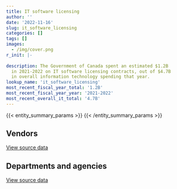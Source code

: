 ```yaml
---
title: IT software licensing
author: ''
date: '2022-11-16'
slug: it_software_licensing
categories: []
tags: []
images:
  - /img/cover.png
r_init: |-
  
description: The Government of Canada spent an estimated $1.2B
  in 2021-2022 on IT software licensing contracts, out of $4.7B
  in overall information technology spending that year.
lookup_name: 'it_software_licensing'
most_recent_fiscal_year_total: '1.2B'
most_recent_fiscal_year_year: '2021-2022'
most_recent_overall_it_total: '4.7B'
---
```


<script src="/rmarkdown-libs/htmlwidgets/htmlwidgets.js"></script>
<link href="/rmarkdown-libs/datatables-css/datatables-crosstalk.css" rel="stylesheet" />
<script src="/rmarkdown-libs/datatables-binding/datatables.js"></script>
<script src="/rmarkdown-libs/jquery/jquery-3.6.0.min.js"></script>
<link href="/rmarkdown-libs/dt-core-bootstrap/css/dataTables.bootstrap.min.css" rel="stylesheet" />
<link href="/rmarkdown-libs/dt-core-bootstrap/css/dataTables.bootstrap.extra.css" rel="stylesheet" />
<script src="/rmarkdown-libs/dt-core-bootstrap/js/jquery.dataTables.min.js"></script>
<script src="/rmarkdown-libs/dt-core-bootstrap/js/dataTables.bootstrap.min.js"></script>
<link href="/rmarkdown-libs/crosstalk/css/crosstalk.min.css" rel="stylesheet" />
<script src="/rmarkdown-libs/crosstalk/js/crosstalk.min.js"></script>
<script src="/rmarkdown-libs/htmlwidgets/htmlwidgets.js"></script>
<link href="/rmarkdown-libs/datatables-css/datatables-crosstalk.css" rel="stylesheet" />
<script src="/rmarkdown-libs/datatables-binding/datatables.js"></script>
<script src="/rmarkdown-libs/jquery/jquery-3.6.0.min.js"></script>
<link href="/rmarkdown-libs/dt-core-bootstrap/css/dataTables.bootstrap.min.css" rel="stylesheet" />
<link href="/rmarkdown-libs/dt-core-bootstrap/css/dataTables.bootstrap.extra.css" rel="stylesheet" />
<script src="/rmarkdown-libs/dt-core-bootstrap/js/jquery.dataTables.min.js"></script>
<script src="/rmarkdown-libs/dt-core-bootstrap/js/dataTables.bootstrap.min.js"></script>
<link href="/rmarkdown-libs/crosstalk/css/crosstalk.min.css" rel="stylesheet" />
<script src="/rmarkdown-libs/crosstalk/js/crosstalk.min.js"></script>

{{< entity_summary_params >}}
{{< /entity_summary_params >}}

## Vendors

<div id="htmlwidget-1" style="width:100%;height:auto;" class="datatables html-widget"></div>
<script type="application/json" data-for="htmlwidget-1">{"x":{"style":"bootstrap","filter":"none","vertical":false,"data":[["<a href=\"/vendors/11983890_canada_centre/\">11983890 Canada Centre<\/a>","<a href=\"/vendors/2keys/\">2Keys<\/a>","<a href=\"/vendors/3d_datacomm/\">3D datacomm<\/a>","<a href=\"/vendors/4_office_automation/\">4 Office Automation<\/a>","<a href=\"/vendors/a_net_solutions/\">A Net Solutions<\/a>","<a href=\"/vendors/ab_sciex/\">AB Sciex<\/a>","<a href=\"/vendors/accenture/\">Accenture<\/a>","<a href=\"/vendors/access_2_networks/\">Access 2 Networks<\/a>","<a href=\"/vendors/acme_future_security_controls/\">Acme Future Security Controls<\/a>","<a href=\"/vendors/act/\">ACT<\/a>","<a href=\"/vendors/action_personnel_of_ottawa_hull/\">Action Personnel of Ottawa Hull<\/a>","<a href=\"/vendors/adga_group/\">ADGA Group<\/a>","<a href=\"/vendors/adobe/\">Adobe<\/a>","<a href=\"/vendors/adrm_technology_consulting/\">ADRM Technology Consulting<\/a>","<a href=\"/vendors/advanced_chippewa_technologies/\">Advanced Chippewa Technologies<\/a>","<a href=\"/vendors/aecom/\">AECOM<\/a>","<a href=\"/vendors/agilent/\">Agilent<\/a>","<a href=\"/vendors/ainsworth/\">Ainsworth<\/a>","<a href=\"/vendors/amazon/\">Amazon<\/a>","<a href=\"/vendors/american_chemical_society/\">American Chemical Society<\/a>","<a href=\"/vendors/analytical_graphics/\">Analytical Graphics<\/a>","<a href=\"/vendors/ansys_canada/\">Ansys Canada<\/a>","<a href=\"/vendors/anthony_macauley_associates/\">Anthony Macauley Associates<\/a>","<a href=\"/vendors/applied_electonics/\">Applied Electonics<\/a>","<a href=\"/vendors/aquatic_informatics/\">Aquatic Informatics<\/a>","<a href=\"/vendors/arisglobal/\">Arisglobal<\/a>","<a href=\"/vendors/artemp_personnel_services/\">Artemp Personnel Services<\/a>","<a href=\"/vendors/avi_spl/\">Avi Spl<\/a>","<a href=\"/vendors/b_l_associates/\">B L Associates<\/a>","<a href=\"/vendors/bae_systems/\">BAE Systems<\/a>","<a href=\"/vendors/banctec_canada/\">BancTec Canada<\/a>","<a href=\"/vendors/bayshore_healthcare/\">Bayshore Healthcare<\/a>","<a href=\"/vendors/beaver_air_charter_consultants/\">Beaver Air Charter Consultants<\/a>","<a href=\"/vendors/beckman_coulter_canada/\">Beckman Coulter Canada<\/a>","<a href=\"/vendors/bell_and_howell_canada/\">Bell and Howell Canada<\/a>","<a href=\"/vendors/bell_canada/\">Bell Canada<\/a>","<a href=\"/vendors/blackberry/\">Blackberry<\/a>","<a href=\"/vendors/bloomberg_finance_l_p/\">Bloomberg Finance L P<\/a>","<a href=\"/vendors/bluedot/\">BlueDot<\/a>","<a href=\"/vendors/bmc_software/\">Bmc Software<\/a>","<a href=\"/vendors/bmc_software_canada/\">BMC Software Canada<\/a>","<a href=\"/vendors/bridges_of_canada/\">Bridges of Canada<\/a>","<a href=\"/vendors/broadnet_telecom/\">Broadnet Telecom<\/a>","<a href=\"/vendors/brookfield_global_integrated_solutions/\">Brookfield Global Integrated Solutions<\/a>","<a href=\"/vendors/bruker/\">Bruker<\/a>","<a href=\"/vendors/c_core/\">C Core<\/a>","<a href=\"/vendors/ca/\">CA<\/a>","<a href=\"/vendors/cache_computer_consulting/\">Cache Computer Consulting<\/a>","<a href=\"/vendors/calian/\">Calian<\/a>","<a href=\"/vendors/calytera_software/\">Calytera Software<\/a>","<a href=\"/vendors/canada_post/\">Canada Post<\/a>","<a href=\"/vendors/canadian_bank_note_company/\">Canadian Bank Note Company<\/a>","<a href=\"/vendors/canadian_corps_of_commissionaires/\">Canadian Corps of Commissionaires<\/a>","<a href=\"/vendors/canadian_health_care_agency/\">Canadian Health Care Agency<\/a>","<a href=\"/vendors/canon/\">Canon<\/a>","<a href=\"/vendors/cansel_survey_equipment/\">Cansel Survey Equipment<\/a>","<a href=\"/vendors/carahsoft_technology/\">Carahsoft Technology<\/a>","<a href=\"/vendors/careworx/\">CareWorx<\/a>","<a href=\"/vendors/carleton_university/\">Carleton University<\/a>","<a href=\"/vendors/carswell/\">Carswell<\/a>","<a href=\"/vendors/cbci_telecom/\">CBCI Telecom<\/a>","<a href=\"/vendors/cbcl/\">CBCL<\/a>","<a href=\"/vendors/cdw_canada/\">CDW Canada<\/a>","<a href=\"/vendors/cellebrite/\">Cellebrite<\/a>","<a href=\"/vendors/ceridian/\">Ceridian<\/a>","<a href=\"/vendors/cgi/\">CGI<\/a>","<a href=\"/vendors/channel_management_international/\">Channel Management International<\/a>","<a href=\"/vendors/charter_telecom/\">Charter Telecom<\/a>","<a href=\"/vendors/chemical_abstracts_service/\">Chemical Abstracts Service<\/a>","<a href=\"/vendors/chrono_aviation/\">Chrono Aviation<\/a>","<a href=\"/vendors/cision_canada/\">Cision Canada<\/a>","<a href=\"/vendors/cistel_technology/\">Cistel Technology<\/a>","<a href=\"/vendors/citrix/\">Citrix<\/a>","<a href=\"/vendors/click_networks/\">Click Networks<\/a>","<a href=\"/vendors/closereach/\">CloseReach<\/a>","<a href=\"/vendors/cofomo/\">Cofomo<\/a>","<a href=\"/vendors/combat_networks/\">Combat Networks<\/a>","<a href=\"/vendors/commvault_systems/\">Commvault Systems<\/a>","<a href=\"/vendors/comnet_networks_and_security/\">Comnet Networks and Security<\/a>","<a href=\"/vendors/compucom_canada/\">Compucom Canada<\/a>","<a href=\"/vendors/compugen/\">Compugen<\/a>","<a href=\"/vendors/computer_associates_canada/\">Computer Associates Canada<\/a>","<a href=\"/vendors/concept_controls/\">Concept Controls<\/a>","<a href=\"/vendors/conexsys/\">CONEXSYS<\/a>","<a href=\"/vendors/conference_board_of_canada/\">Conference Board of Canada<\/a>","<a href=\"/vendors/connex_telecommunications/\">Connex Telecommunications<\/a>","<a href=\"/vendors/contract_community/\">Contract Community<\/a>","<a href=\"/vendors/convergint_technologies/\">Convergint Technologies<\/a>","<a href=\"/vendors/coradix_technology_consulting/\">Coradix Technology Consulting<\/a>","<a href=\"/vendors/cossette_communications/\">Cossette Communications<\/a>","<a href=\"/vendors/csdc_systems/\">CSDC Systems<\/a>","<a href=\"/vendors/csi_leasing_canada/\">Csi Leasing Canada<\/a>","<a href=\"/vendors/d_mark_biosciences/\">D Mark Biosciences<\/a>","<a href=\"/vendors/d2l/\">D2L<\/a>","<a href=\"/vendors/d4is_solutions/\">D4IS Solutions<\/a>","<a href=\"/vendors/dalian_enterprises/\">Dalian Enterprises<\/a>","<a href=\"/vendors/data_centre_intelligence/\">Data Centre Intelligence<\/a>","<a href=\"/vendors/decisive_group/\">Decisive Group<\/a>","<a href=\"/vendors/delco_automation/\">Delco Automation<\/a>","<a href=\"/vendors/dell_computer/\">Dell Computer<\/a>","<a href=\"/vendors/deloitte/\">Deloitte<\/a>","<a href=\"/vendors/dls_technology/\">DLS Technology<\/a>","<a href=\"/vendors/dmti_spatial/\">Dmti Spatial<\/a>","<a href=\"/vendors/dnr_consulting_group/\">DNR Consulting Group<\/a>","<a href=\"/vendors/dolomite_networks/\">Dolomite Networks<\/a>","<a href=\"/vendors/donna_cona/\">Donna Cona<\/a>","<a href=\"/vendors/dynamic_personnel_consultants/\">Dynamic Personnel Consultants<\/a>","<a href=\"/vendors/ebsco_canada/\">EBSCO Canada<\/a>","<a href=\"/vendors/eclipsys_solutions/\">Eclipsys Solutions<\/a>","<a href=\"/vendors/ecole_de_langues_abce/\">Ecole De Langues Abce<\/a>","<a href=\"/vendors/elsevier/\">Elsevier<\/a>","<a href=\"/vendors/empowered_networks/\">Empowered Networks<\/a>","<a href=\"/vendors/emtec/\">Emtec<\/a>","<a href=\"/vendors/entrust/\">Entrust<\/a>","<a href=\"/vendors/eperformance/\">Eperformance<\/a>","<a href=\"/vendors/ernst_young/\">Ernst Young<\/a>","<a href=\"/vendors/esri/\">ESRI<\/a>","<a href=\"/vendors/excel_human_resources/\">Excel Human Resources<\/a>","<a href=\"/vendors/exit_certified/\">Exit Certified<\/a>","<a href=\"/vendors/factiva/\">Factiva<\/a>","<a href=\"/vendors/fast_track_staffing/\">Fast Track Staffing<\/a>","<a href=\"/vendors/forrester_research/\">Forrester Research<\/a>","<a href=\"/vendors/foxit_software/\">Foxit Software<\/a>","<a href=\"/vendors/freebalance/\">FreeBalance<\/a>","<a href=\"/vendors/fugro_geosurveys/\">Fugro GeoSurveys<\/a>","<a href=\"/vendors/fujitsu/\">Fujitsu<\/a>","<a href=\"/vendors/garda_security_group/\">Garda Security Group<\/a>","<a href=\"/vendors/gartner/\">Gartner<\/a>","<a href=\"/vendors/gc_strategies/\">GC Strategies<\/a>","<a href=\"/vendors/gemalto_cogent/\">Gemalto Cogent<\/a>","<a href=\"/vendors/general_dynamics/\">General Dynamics<\/a>","<a href=\"/vendors/genesis_integration/\">Genesis Integration<\/a>","<a href=\"/vendors/geotab/\">Geotab<\/a>","<a href=\"/vendors/glasshouse_systems/\">GlassHouse Systems<\/a>","<a href=\"/vendors/global_knowledge/\">Global Knowledge<\/a>","<a href=\"/vendors/google_canada/\">Google Canada<\/a>","<a href=\"/vendors/graybar_canada/\">Graybar Canada<\/a>","<a href=\"/vendors/green_light_consulting_solutions/\">Green Light Consulting Solutions<\/a>","<a href=\"/vendors/hewlett_packard/\">Hewlett Packard<\/a>","<a href=\"/vendors/hexagon/\">Hexagon<\/a>","<a href=\"/vendors/hitachi_data_systems/\">Hitachi Data Systems<\/a>","<a href=\"/vendors/honeywell/\">Honeywell<\/a>","<a href=\"/vendors/hootsuite/\">Hootsuite<\/a>","<a href=\"/vendors/horizant/\">Horizant<\/a>","<a href=\"/vendors/hoskin_scientific/\">Hoskin Scientific<\/a>","<a href=\"/vendors/hyperion_consulting/\">Hyperion Consulting<\/a>","<a href=\"/vendors/hypertec/\">Hypertec<\/a>","<a href=\"/vendors/i_m_p_group/\">I M P Group<\/a>","<a href=\"/vendors/ibiska_telecom/\">Ibiska Telecom<\/a>","<a href=\"/vendors/ibm_canada/\">IBM Canada<\/a>","<a href=\"/vendors/iceberg_networks/\">Iceberg Networks<\/a>","<a href=\"/vendors/ids_systems_consultants/\">IDS Systems Consultants<\/a>","<a href=\"/vendors/ifathom/\">iFathom<\/a>","<a href=\"/vendors/ihs_global/\">IHS Global<\/a>","<a href=\"/vendors/iic_technologies/\">IIC Technologies<\/a>","<a href=\"/vendors/illumina_canada/\">Illumina Canada<\/a>","<a href=\"/vendors/imp_group/\">IMP Group<\/a>","<a href=\"/vendors/info_tech_research_group/\">Info Tech Research Group<\/a>","<a href=\"/vendors/informatica/\">Informatica<\/a>","<a href=\"/vendors/inland_audio_visual/\">Inland Audio Visual<\/a>","<a href=\"/vendors/insa/\">INSA<\/a>","<a href=\"/vendors/insight_software_canada/\">Insight Software Canada<\/a>","<a href=\"/vendors/instrux_media/\">Instrux Media<\/a>","<a href=\"/vendors/integra_networks/\">Integra Networks<\/a>","<a href=\"/vendors/international_safety_research/\">International Safety Research<\/a>","<a href=\"/vendors/ipss/\">IPSS<\/a>","<a href=\"/vendors/iqvia/\">Iqvia<\/a>","<a href=\"/vendors/island_temperature_controls/\">Island Temperature Controls<\/a>","<a href=\"/vendors/it_net_consultants/\">IT NET Consultants<\/a>","<a href=\"/vendors/itex/\">ITEX<\/a>","<a href=\"/vendors/ivan_s_camera/\">Ivan S Camera<\/a>","<a href=\"/vendors/jasco_applied_sciences_canada/\">JASCO Applied Sciences Canada<\/a>","<a href=\"/vendors/javelin_technologies/\">Javelin Technologies<\/a>","<a href=\"/vendors/john_wiley_sons/\">John Wiley Sons<\/a>","<a href=\"/vendors/jumping_elephants/\">Jumping Elephants<\/a>","<a href=\"/vendors/keydata_associates/\">Keydata Associates<\/a>","<a href=\"/vendors/keysight_technologies_canada/\">Keysight Technologies Canada<\/a>","<a href=\"/vendors/kongsberg/\">Kongsberg<\/a>","<a href=\"/vendors/konica_minolta_business_solutions/\">Konica Minolta Business Solutions<\/a>","<a href=\"/vendors/kpmg/\">KPMG<\/a>","<a href=\"/vendors/l3harris/\">L3Harris<\/a>","<a href=\"/vendors/landauer_inlight/\">Landauer Inlight<\/a>","<a href=\"/vendors/language_research_development_group/\">Language Research Development Group<\/a>","<a href=\"/vendors/laurentian_technologies/\">Laurentian Technologies<\/a>","<a href=\"/vendors/leo_pisces_services_group/\">Leo Pisces Services Group<\/a>","<a href=\"/vendors/leonardo/\">Leonardo<\/a>","<a href=\"/vendors/lexisnexis_canada/\">LexisNexis Canada<\/a>","<a href=\"/vendors/life_technologies/\">Life Technologies<\/a>","<a href=\"/vendors/like_10/\">Like 10<\/a>","<a href=\"/vendors/linovati/\">Linovati<\/a>","<a href=\"/vendors/lowe_martin_company/\">Lowe Martin Company<\/a>","<a href=\"/vendors/ls_telcom/\">LS telcom<\/a>","<a href=\"/vendors/lumina_it/\">Lumina IT<\/a>","<a href=\"/vendors/macdonald_dettwiler_and_associates/\">MacDonald Dettwiler and Associates<\/a>","<a href=\"/vendors/magellan_aerospace/\">Magellan Aerospace<\/a>","<a href=\"/vendors/magnet_forensics/\">Magnet Forensics<\/a>","<a href=\"/vendors/makwa_resourcing/\">Makwa Resourcing<\/a>","<a href=\"/vendors/manpower_services_canada/\">Manpower Services Canada<\/a>","<a href=\"/vendors/maplesoft_consulting/\">Maplesoft Consulting<\/a>","<a href=\"/vendors/markido/\">Markido<\/a>","<a href=\"/vendors/maverin/\">Maverin<\/a>","<a href=\"/vendors/maxsys_staffing_and_consulting/\">Maxsys Staffing and Consulting<\/a>","<a href=\"/vendors/mcafee_international/\">McAfee International<\/a>","<a href=\"/vendors/mcgill_university/\">Mcgill University<\/a>","<a href=\"/vendors/mcmaster_university/\">Mcmaster University<\/a>","<a href=\"/vendors/mdos_consulting/\">MDOS Consulting<\/a>","<a href=\"/vendors/meltwater/\">Meltwater<\/a>","<a href=\"/vendors/messa_computing/\">Messa Computing<\/a>","<a href=\"/vendors/microsoft_canada/\">Microsoft Canada<\/a>","<a href=\"/vendors/mindwire_systems/\">Mindwire Systems<\/a>","<a href=\"/vendors/mnp/\">MNP<\/a>","<a href=\"/vendors/modis_canada/\">Modis Canada<\/a>","<a href=\"/vendors/morneau_shepell/\">Morneau Shepell<\/a>","<a href=\"/vendors/morpho_canada/\">Morpho Canada<\/a>","<a href=\"/vendors/motorola_solutions_canada/\">Motorola Solutions Canada<\/a>","<a href=\"/vendors/mts_allstream/\">MTS Allstream<\/a>","<a href=\"/vendors/nattiq/\">NATTIQ<\/a>","<a href=\"/vendors/neopost_canada/\">Neopost Canada<\/a>","<a href=\"/vendors/newfound_recruiting/\">Newfound Recruiting<\/a>","<a href=\"/vendors/niche_technology/\">Niche Technology<\/a>","<a href=\"/vendors/nielsen/\">Nielsen<\/a>","<a href=\"/vendors/nikon_canada/\">Nikon Canada<\/a>","<a href=\"/vendors/nimble_information_strategies/\">Nimble Information Strategies<\/a>","<a href=\"/vendors/nisha_techonologies/\">Nisha Techonologies<\/a>","<a href=\"/vendors/nortak_software/\">Nortak Software<\/a>","<a href=\"/vendors/northern_micro/\">Northern Micro<\/a>","<a href=\"/vendors/nova_networks/\">Nova Networks<\/a>","<a href=\"/vendors/novipro/\">Novipro<\/a>","<a href=\"/vendors/nrns/\">NRNS<\/a>","<a href=\"/vendors/nuix_north_america/\">Nuix North America<\/a>","<a href=\"/vendors/oclc_canada/\">Oclc Canada<\/a>","<a href=\"/vendors/onx_enterprise_solutions/\">OnX Enterprise Solutions<\/a>","<a href=\"/vendors/open_storage_solutions/\">Open Storage Solutions<\/a>","<a href=\"/vendors/openframe_technologies/\">OpenFrame Technologies<\/a>","<a href=\"/vendors/opentext/\">OpenText<\/a>","<a href=\"/vendors/oproma/\">Oproma<\/a>","<a href=\"/vendors/optiv_canada_federal/\">Optiv Canada Federal<\/a>","<a href=\"/vendors/oracle_canada/\">Oracle Canada<\/a>","<a href=\"/vendors/orangutech/\">Orangutech<\/a>","<a href=\"/vendors/pacific_geomatics/\">Pacific Geomatics<\/a>","<a href=\"/vendors/paladin_group/\">Paladin Group<\/a>","<a href=\"/vendors/panasonic/\">Panasonic<\/a>","<a href=\"/vendors/pattison_sign_group/\">Pattison Sign Group<\/a>","<a href=\"/vendors/phaselock_systems_international/\">Phaselock Systems International<\/a>","<a href=\"/vendors/pitney_bowes/\">Pitney Bowes<\/a>","<a href=\"/vendors/planet_labs/\">Planet Labs<\/a>","<a href=\"/vendors/postmedia_network/\">Postmedia Network<\/a>","<a href=\"/vendors/pragmatic_conferencing/\">Pragmatic Conferencing<\/a>","<a href=\"/vendors/pricewaterhouse_coopers/\">Pricewaterhouse Coopers<\/a>","<a href=\"/vendors/printers_plus/\">Printers Plus<\/a>","<a href=\"/vendors/procom_consultants/\">Procom Consultants<\/a>","<a href=\"/vendors/promaxis/\">Promaxis<\/a>","<a href=\"/vendors/proquest/\">ProQuest<\/a>","<a href=\"/vendors/purelogic/\">PureLogic<\/a>","<a href=\"/vendors/purespirit_solutions/\">PureSpirIT Solutions<\/a>","<a href=\"/vendors/qiagen/\">QIAGEN<\/a>","<a href=\"/vendors/quadbridge/\">Quadbridge<\/a>","<a href=\"/vendors/r2i/\">R2I<\/a>","<a href=\"/vendors/radware/\">Radware<\/a>","<a href=\"/vendors/randstad/\">Randstad<\/a>","<a href=\"/vendors/redwood_performance_group/\">Redwood Performance Group<\/a>","<a href=\"/vendors/rhea/\">RHEA<\/a>","<a href=\"/vendors/ricoh/\">Ricoh<\/a>","<a href=\"/vendors/rms_software/\">Rms Software<\/a>","<a href=\"/vendors/rockwell_collins_canada/\">Rockwell Collins Canada<\/a>","<a href=\"/vendors/rogers/\">Rogers<\/a>","<a href=\"/vendors/rohde_schwarz_canada/\">Rohde Schwarz Canada<\/a>","<a href=\"/vendors/s_p_global_market_intelligence/\">S P Global Market Intelligence<\/a>","<a href=\"/vendors/saba_software/\">Saba Software<\/a>","<a href=\"/vendors/salesforce_canada/\">Salesforce Canada<\/a>","<a href=\"/vendors/samson_associes/\">Samson Associes<\/a>","<a href=\"/vendors/sap/\">SAP<\/a>","<a href=\"/vendors/sas_institute/\">SAS Institute<\/a>","<a href=\"/vendors/sca_shipping_consultants_associated/\">SCA Shipping Consultants Associated<\/a>","<a href=\"/vendors/sdl_international_canada/\">SDL International Canada<\/a>","<a href=\"/vendors/securekey_technologies/\">SecureKey Technologies<\/a>","<a href=\"/vendors/semantic_consulting/\">Semantic Consulting<\/a>","<a href=\"/vendors/sharp_electronics/\">Sharp Electronics<\/a>","<a href=\"/vendors/shi_canada/\">SHI Canada<\/a>","<a href=\"/vendors/si_systems/\">SI Systems<\/a>","<a href=\"/vendors/siemens/\">Siemens<\/a>","<a href=\"/vendors/sierra_systems_group/\">Sierra Systems Group<\/a>","<a href=\"/vendors/skillsoft_canada/\">Skillsoft Canada<\/a>","<a href=\"/vendors/smiths_detection/\">Smiths Detection<\/a>","<a href=\"/vendors/softchoice/\">Softchoice<\/a>","<a href=\"/vendors/softsim_technologies/\">Softsim Technologies<\/a>","<a href=\"/vendors/software_engineering_of_america/\">Software Engineering of America<\/a>","<a href=\"/vendors/solace/\">Solace<\/a>","<a href=\"/vendors/solotech/\">Solotech<\/a>","<a href=\"/vendors/solutions_moerae/\">Solutions Moerae<\/a>","<a href=\"/vendors/southwest_research_institute/\">Southwest Research Institute<\/a>","<a href=\"/vendors/sra_staffing_solutions/\">SRA Staffing Solutions<\/a>","<a href=\"/vendors/stepped_care_solutions/\">Stepped Care Solutions<\/a>","<a href=\"/vendors/stoneworks_technologies/\">Stoneworks Technologies<\/a>","<a href=\"/vendors/suse_software_solutions_canada/\">SUSE Software Solutions Canada<\/a>","<a href=\"/vendors/synersolutions_technologies/\">SynerSolutions Technologies<\/a>","<a href=\"/vendors/systematix_solutions/\">Systematix Solutions<\/a>","<a href=\"/vendors/tecsis/\">Tecsis<\/a>","<a href=\"/vendors/teel_technologies_canada/\">Teel Technologies Canada<\/a>","<a href=\"/vendors/teksystems_canada/\">TEKsystems Canada<\/a>","<a href=\"/vendors/telecom_computer_services/\">Telecom Computer Services<\/a>","<a href=\"/vendors/teledyne/\">Teledyne<\/a>","<a href=\"/vendors/telus_canada/\">Telus Canada<\/a>","<a href=\"/vendors/teramach_technologies/\">Teramach Technologies<\/a>","<a href=\"/vendors/tes_contract_services/\">TES Contract Services<\/a>","<a href=\"/vendors/testforce_systems/\">Testforce Systems<\/a>","<a href=\"/vendors/thales/\">Thales<\/a>","<a href=\"/vendors/the_aim_group/\">The AIM Group<\/a>","<a href=\"/vendors/the_halifax_group/\">The Halifax Group<\/a>","<a href=\"/vendors/the_ktl_group/\">The KTL Group<\/a>","<a href=\"/vendors/the_mathworks/\">The Mathworks<\/a>","<a href=\"/vendors/the_right_door_consulting/\">The Right Door Consulting<\/a>","<a href=\"/vendors/the_vcan_group/\">The VCAN Group<\/a>","<a href=\"/vendors/thermo_fisher_scientific/\">Thermo Fisher Scientific<\/a>","<a href=\"/vendors/thinkon/\">ThinkOn<\/a>","<a href=\"/vendors/thinkpoint/\">Thinkpoint<\/a>","<a href=\"/vendors/thomson_reuters/\">Thomson Reuters<\/a>","<a href=\"/vendors/tiree/\">Tiree<\/a>","<a href=\"/vendors/titus/\">Titus<\/a>","<a href=\"/vendors/tpg_technology_consultants/\">TPG Technology Consultants<\/a>","<a href=\"/vendors/transpolar_technology/\">Transpolar Technology<\/a>","<a href=\"/vendors/trm_technologies/\">TRM Technologies<\/a>","<a href=\"/vendors/tundra_technical_solutions/\">Tundra Technical Solutions<\/a>","<a href=\"/vendors/uncharted_software/\">Uncharted Software<\/a>","<a href=\"/vendors/unisoft_international/\">Unisoft International<\/a>","<a href=\"/vendors/unisys_canada/\">Unisys Canada<\/a>","<a href=\"/vendors/university_of_guelph/\">University of Guelph<\/a>","<a href=\"/vendors/university_of_toronto/\">University of Toronto<\/a>","<a href=\"/vendors/university_of_waterloo/\">University of Waterloo<\/a>","<a href=\"/vendors/urthecast/\">Urthecast<\/a>","<a href=\"/vendors/vaisala_canada/\">Vaisala Canada<\/a>","<a href=\"/vendors/valcom_consulting/\">Valcom Consulting<\/a>","<a href=\"/vendors/veritaaq_technology_house/\">Veritaaq Technology House<\/a>","<a href=\"/vendors/veritas_technologies/\">Veritas Technologies<\/a>","<a href=\"/vendors/versatil_bpi/\">Versatil Bpi<\/a>","<a href=\"/vendors/vfa_canada/\">VFA Canada<\/a>","<a href=\"/vendors/vidcruiter/\">Vidcruiter<\/a>","<a href=\"/vendors/vmware/\">VMware<\/a>","<a href=\"/vendors/watchguard_video/\">WatchGuard Video<\/a>","<a href=\"/vendors/waters/\">Waters<\/a>","<a href=\"/vendors/watershed_information_technology/\">Watershed Information Technology<\/a>","<a href=\"/vendors/wolters_kluwer/\">Wolters Kluwer<\/a>","<a href=\"/vendors/wood_mackenzie/\">Wood Mackenzie<\/a>","<a href=\"/vendors/woodward_s_oil/\">Woodward’s Oil<\/a>","<a href=\"/vendors/workdynamics_technologies/\">WorkDynamics Technologies<\/a>","<a href=\"/vendors/worldreach_software/\">Worldreach Software<\/a>","<a href=\"/vendors/wsp/\">WSP<\/a>","<a href=\"/vendors/xanalys_canada/\">Xanalys Canada<\/a>","<a href=\"/vendors/xerox/\">Xerox<\/a>","<a href=\"/vendors/zycom/\">Zycom<\/a>"],[null,16111347.03,null,74274.91,365689.83,null,null,489648.17,null,1783126.73,87970.5,null,749190.01,79452.82,7267163.67,null,78390.65,null,null,118449.69,425086.06,1176018.9,395428.47,514814.52,745938.11,464729.99,null,289319.59,1500286.03,null,909053.66,null,null,null,1161051.24,9303657.15,2027901.46,36724.86,null,2409764.27,8145801.66,null,null,null,null,12947.97,87917.88,550860.94,716127.87,205315.21,46423.49,1475305.73,36591.67,null,528832.94,163119.56,4917636.3,3811.95,null,8462.65,1075416.5,null,4301461.95,974749.79,null,2652770.88,null,null,39918.44,null,107957.69,1264290.51,3088613.31,3707028.13,1630950.57,2172785.22,null,3138420.06,null,4689796.57,350355.03,29535466.72,82232.36,4552554.44,16542.61,null,null,null,906022.46,null,1556878.38,null,79178.36,null,184313.59,136577.29,null,97919.16,null,4461088.46,890507.6,482746.53,507206.14,null,null,735280,82783.8,326238.33,8508498.95,null,479024.61,423701.26,462121.29,4799330.69,null,101558.34,6150435.65,1267431.02,16950,1443613.37,null,71555.32,null,1264004.31,null,51288.43,null,4308160.04,219412.09,597046.93,6169.65,37534.3,231819.5,603097.58,16780.5,null,null,null,106215.37,273024.4,null,2280051.58,1330336.95,1257106.93,null,null,225751.4,6723.89,381457.3,52168209.94,1729674.29,2675.67,815100.96,75786.91,null,null,358379.07,230763.77,241565.67,213506.06,1245123.21,136354.88,268.76,266023.42,67207.1,7880084.37,null,null,455710.24,518291.9,null,null,126892.47,10597.3,null,994397.84,107652.03,1213690.09,367793.44,111760.37,717089.72,38289.98,135208.3,null,457717.29,11800,43204.48,null,null,null,null,5027525.85,827476.02,1478643.29,null,335583.54,362194.8,126841.21,1682288.98,446545.24,137944.39,61077.96,399999,7483.02,3214.16,154761.14,274280.2,767689.82,127494711.82,1334201.14,743815.2,3028686.16,null,366667.11,null,null,23300.14,43105.72,146737.35,1248273.19,11813.53,1006.18,null,4802725.31,28636.06,814258.47,null,null,1304382.01,16755.17,32392.68,90896.84,null,314360.29,23151214.25,418227.03,1500150.32,74145055.49,2166754.46,5922.78,148206.73,null,136901.12,38516.05,140272.28,225285.84,100302.56,792.34,887523.01,20967.07,1643945.04,null,65025.02,5002282.55,19684.29,40207.8,41176.6,null,null,486183.48,null,null,349837.17,69032.37,28445.63,10024.37,2747.97,131209.58,64856.4,null,null,11673294.73,7874682.91,null,39986.97,4403932.33,271807.78,57108.63,1044543.91,1650287.13,338595.25,3716619.87,916436.57,55979.61,6951554,450711.72,762613.46,null,965738.18,null,null,148622.85,null,656688.97,null,44859.83,2876622.14,78822.08,131765.3,1349869.68,320718.87,840897.73,479252.19,3765104.51,null,30971.85,201730.4,1551271.72,218905.46,2071218.67,983217.06,null,50927.8,231056.54,null,null,27887.2,null,937528.1,709006.66,580858.24,363028.94,42576.87,143579.02,1243824.76,13045054.15,116890.85,null,null,380162.21,460419.38,18718.85,3734856.06,2599263.09,295106.55,268360.8,60449.24,10279429,null,69982.17,238608.49,469859.31,174889.35,null,1186155.41,1125959.69,9764.49,22600,376823.76,141899.98],[null,16155487.71,222624.09,152010.26,361251.25,20731.08,null,1038109.49,189079.18,1451413.14,null,60109.74,null,null,10056975.34,134816.94,217388.95,null,275000,191413.06,391004.57,911760.28,135424.11,731634.93,765753.74,548282.8,9553.43,371492.82,1504396.41,null,979193.53,null,null,null,null,5575445.34,737416.19,37669.46,173915.88,3202223.7,8768956.85,1666.28,null,null,15572.59,14110.72,142.52,556182.14,2899066.13,311055.07,60493.63,1522798.06,null,null,349556.43,353547.6,12249734.13,5558.46,null,306338.94,744258.42,null,11146370.75,1411328.52,null,2251831.59,null,null,40027.81,null,316808.07,2497969.38,3458965.43,3629231.73,1271845.53,2464103.75,null,4349501.33,null,1350465.45,366839.61,29599560.11,81773.58,907414.74,109669.05,403527.11,null,null,3193930.58,54573.35,1510903.57,192.68,79395.28,110048.88,184818.56,25272.38,null,702414.6,35149.12,1787390.66,1085743.56,770607.99,738709.56,1191.23,53270.07,315820.3,90296.01,285279.53,7338691.5,33547.5,null,5729.35,467834.96,3573748.77,124173,101836.58,6955028.37,647109.34,null,1447568.47,8586.05,84384.68,1193264.35,1294135.1,null,3754313.35,null,4266385.8,870761.16,1247250.7,6186.55,1468640.43,null,894584.87,null,null,23574.3,null,163514.71,116540.7,null,2750521.05,1320489.69,1144960.97,55609.4,28.82,18364.5,21829.4,491723.45,53219101.15,53592,25869.99,666136.39,17926.08,24615.92,null,405989.56,216511.96,517035.28,null,3464859.96,1062137.83,24591.24,276618.61,null,5042931.53,null,19834.5,395325.98,590923.65,25226.49,null,205149,null,77306.12,1773077.55,110443.68,71207.34,388879.01,105156.16,53901.77,38394.89,65170.28,null,337876.59,null,52591.98,13754.2,2608.45,10232.78,null,5041299.89,2376842.32,1062440.41,102001.12,562703.78,402869.24,null,2221320.16,683797.55,201146.01,null,null,18707.56,21784.83,155185.15,71365.74,657968,189139026.96,615385.37,923530.23,4417587.49,237539.92,406116.9,71976.62,null,35753.66,41512.37,null,1251693.12,null,144603.24,null,560611.18,28714.52,2206279.67,61111.49,22876.43,1307955.66,1546874.91,32481.43,545739.32,5488.35,315221.55,13198711.6,240222.87,1016549.69,69962394.18,3846546.95,8206.73,33415.74,24444,null,31845.07,189878.42,null,101286.34,17332.41,372332.92,44739.85,957816.17,null,253159.53,579347.72,38374.89,69627.44,53446.5,164614.08,7709.93,781684.84,null,24973,359703.67,313571.28,29299,523779.68,22792.99,243222.31,65034.09,null,8485.4,15708145.57,11023395.75,32348.55,244501.85,4415997.9,272552.46,235849.3,2525578.33,2360953.26,328897.88,3589511.92,901418.18,null,8865197.3,511125.93,1050245.42,63353.98,1125889.48,null,14621.31,231243.66,null,1528391.72,6832.87,12155.75,3497138.97,824253.76,182409.45,2835672.17,21890.6,524308.03,279504.69,7938875.14,null,101041.03,60318.02,456113.99,530592.05,11110.22,1246375.58,7722.75,null,279731.18,null,null,74241,null,955988.19,1098397.63,2386740.06,190742.92,null,749113.3,1247232.5,13723619.27,null,null,null,381203.75,13192.75,18770.14,1436069.03,2595758.44,862292.86,270663.47,67787.24,10319817.16,null,300553.42,239262.21,403132.84,null,null,665674.06,1551541.72,181089.09,18479.8,350753.22,73891.98],[65812562.19,16111347.03,null,230998.65,649669.79,11283.01,493561.32,733405.48,211044.95,1007166.2,null,104819.22,42206.54,null,27628347.25,0,29571.01,4508.95,2340106.31,100361.42,395511.93,711215.12,379218.4,713853.02,847293.83,982523.85,15419.58,101036.47,2908141.13,116198.83,976518.14,400000,89781.48,14109.83,361067.75,4910130.93,1176490.54,64404.2,763984.03,2787931.24,8846359.55,24776.82,136301.43,22981.28,14808.78,null,851126.01,297071.48,1648537.86,999621.53,36792.68,1475305.73,64497.55,365400,349953.1,420230.64,14050216.27,5543.27,30256.25,27074.03,722859.47,16134.5,8966076.21,1954398.32,14021.88,1785081.65,null,6849.61,30075.54,210136.42,100978.32,1463224.47,12011709.85,9256853.72,1239321.35,1819583.48,1343.31,4111410.25,85827.3,2671071.59,2542670.34,29518687,null,51001.96,5608.46,473432.4,8819.29,318327.26,1645551.47,null,799128.03,98791.52,78504.49,3347320.17,null,15984.99,17282.2,2743755.62,51658.3,1736387.69,6815703.15,2868623.86,1032598.54,2163.19,567280.23,664226.39,23343.57,247852.95,5779411.75,null,null,167556.46,135952.17,4720196.69,null,101558.34,10228697.16,1240503.37,15508.99,673355.38,20144.2,38420,1805722.01,1074387.83,740932.05,3744055.67,null,1910972.52,1313894.81,569530.89,5645.65,106280.6,null,592497.48,null,865724.24,null,null,169701.74,300598.72,6395.28,null,1316386.28,1379211.38,null,10517.28,368057.48,547520.8,405865.64,57920543.04,129682.02,12560.97,null,42911.39,null,51682.63,349401.1,210029.14,258517.64,null,4569306.27,576405.96,null,491256.31,null,6520271.96,507417.84,null,265212.44,996471.21,null,null,215949.54,null,null,1749390.84,72789.06,179020.99,361562.9,150569.61,8430.01,37765.46,60990.91,null,336953.43,null,83102.62,141438.72,38029.45,null,null,5027525.85,5356731.78,221919.26,279927.9,1188554.13,604457.13,null,2064929.14,601168.36,null,null,null,null,null,154761.14,143848.3,712998.04,220128811.2,null,890705.66,4498691.01,313324.09,12118.82,16226.91,null,null,null,null,1248273.19,null,null,15232.31,190594.79,28636.06,2953977.78,27855.81,639324.78,653977.83,1073641.66,32392.68,158510.87,59894.68,94767,14126338.51,539129.58,2064755.93,69212917.41,3336281.54,18411.35,null,null,null,39959.63,1068594.95,null,81712.16,null,507186.75,131563.06,925342.94,null,479562.76,1033777.7,5982.16,33273.75,160620.23,953716.51,2806413.19,866710.47,null,195999.58,398002.88,422162.36,65466.9,107704.27,41827.56,213276.64,64856.4,1823826.07,10724.6,19199813.85,23718473.46,null,259274.4,4403932.33,271807.78,275831.44,1130060.78,3437220.62,617210.62,3477846.85,1019760.12,null,8633912.73,256106.28,1264005.95,856451.93,955291.96,null,16124.03,148575.6,64466746.79,2702427.02,2668398.18,427074.29,4439739.32,430143.36,437334.66,751402.81,1229552.67,84200.19,230758.98,9391312.1,55251.69,96131.24,46145.92,917338,529142.35,34574.5,1208102.38,16381.28,51902.85,143642.56,7284.36,null,5938.46,null,760747.69,1956415.93,2389411.94,90343.53,null,859239.17,2599475.64,13039697.15,null,null,39832.5,null,null,null,1279129.33,5152170.72,292444.45,293235.36,235230.55,33800447.25,null,49923.66,254774.44,510908.49,null,586931.4,1722879.31,549301,237733.23,21352.7,190649.96,44212.73],[1286837.81,20280880.9,null,204975.3,416423.68,43952.47,493561.32,200927.57,195.86,1252733.58,null,102097.8,36831.72,null,28329784.05,null,165683.9,9802.05,7622020.32,91132.21,528820.13,1226739.87,494764.27,384744.28,869713.31,901662.89,null,247688.65,7967.51,28357.73,976518.14,null,null,61520.32,480984.41,4229196.64,5737020.87,199178.83,null,2532066.81,10762664.06,null,null,null,6057.24,null,34399269.18,127705.25,1024281.86,1005591.93,38201.47,1475305.73,null,null,542835.98,361565.48,8101352.13,1731.32,35509.75,null,55695.16,null,8559994.21,4652.92,86745.53,1985301.34,29587.5,35665.18,30370.83,null,382334.34,1458459.12,132784.52,2929458.46,1618155.59,1339218.02,106517.9,4195093.46,574485.26,3761354.04,2002112.84,null,null,null,85732.64,102872.35,213479.79,1149797.79,2030704.59,null,348350.66,194010.78,149147.62,3366222.39,null,61924.1,36189.36,2953756.22,65562.01,1621418.5,6787969.58,1642462.49,1281339.32,2163.19,166287.21,451921.99,null,627394.15,4975223.84,null,null,780045.86,18240.55,3676218.34,null,212257.11,12386246.38,1451871.74,null,493434.53,14551.98,null,5594742.13,1234874.22,null,3837202.77,14352.34,1600594.85,1044768.4,144534.34,141996,10678.5,375270.69,1038167.11,null,547371.81,null,1445342.95,265355.33,70440.17,48341.31,2560177.83,1332394.31,1601533.8,null,20163.62,10439.8,307287.64,470122.12,181009045.7,180624.31,22000.03,495540.28,54938.74,null,null,77244.77,427085.84,3154309.17,null,4988997.09,321468.69,null,570315.65,null,6533201.74,507417.84,null,265212.44,1008529.27,null,8400,194733.32,13183.28,null,1795091.27,128684.1,138736.8,358693.57,309.58,8430.01,85947.8,56720.12,1639.04,303013.8,null,51147.03,144803.44,50648.69,null,135600,5027525.85,8861794.71,300693.87,279927.9,1724066.49,665859.79,null,1169570.13,1129667.35,null,null,null,16717.81,6693.08,154761.14,179388.45,255792.43,249820833.09,null,960927.18,7390492.15,303154.09,17496.92,245945.16,20372.96,null,null,29865.13,1377757.57,56172.3,null,21279.38,24995.6,28636.06,3038689.14,133.46,836614.33,null,2079532,32392.68,637760.03,null,null,13985108.1,551233.55,1816356.92,89520283.33,5431517.09,24516.2,104131.98,null,null,34203.34,339601.74,null,74464.13,null,939097.98,254471.18,1528826.36,11170.42,129033.95,13839176.24,80032.99,37901.27,114872.07,953716.51,null,578840.21,20220.22,1122061.53,508729.45,568285.09,94052.06,459494.79,46708.63,847252.35,64856.4,11569180.68,null,7571772.37,17315998.04,null,460633.68,1220293.9,11170.18,263195.18,1384584.49,6590184.43,350959.07,3625212.32,1038298.02,null,12055102.4,504732.5,1104306.94,1420716.74,727247.99,39843.31,12910.85,148575.6,65727269.77,6203924.75,2721470.08,421764.46,5501077.34,null,1509017.59,308807.11,205552.56,1085768.11,172654.83,11590668.52,146416.98,171838.01,755942.06,40638.05,529142.35,9627.6,1313483.47,null,274558.57,422598.79,777727.61,857.04,40384.19,39999.58,511020.76,3263165.58,2709022.23,120143.81,null,739199.41,2599475.64,13039697.15,null,18700,null,null,null,null,3219197.52,5993846.51,663871.04,318901.08,749646.99,12814426.98,21910.57,45076.16,277685.12,1093595.22,null,null,639697.96,18522.74,72062.34,139859.23,185584.71,81283.34]],"container":"<table class=\"table table-striped table-hover row-border order-column display\">\n  <thead>\n    <tr>\n      <th>Vendor<\/th>\n      <th>2018-2019<\/th>\n      <th>2019-2020<\/th>\n      <th>2020-2021<\/th>\n      <th>2021-2022<\/th>\n    <\/tr>\n  <\/thead>\n<\/table>","options":{"order":[[4,"desc"]],"pageLength":10,"autoWidth":true,"columnDefs":[{"targets":1,"render":"function(data, type, row, meta) {\n    return type !== 'display' ? data : DTWidget.formatCurrency(data, \"$\", 2, 3, \",\", \".\", true, null);\n  }"},{"targets":2,"render":"function(data, type, row, meta) {\n    return type !== 'display' ? data : DTWidget.formatCurrency(data, \"$\", 2, 3, \",\", \".\", true, null);\n  }"},{"targets":3,"render":"function(data, type, row, meta) {\n    return type !== 'display' ? data : DTWidget.formatCurrency(data, \"$\", 2, 3, \",\", \".\", true, null);\n  }"},{"targets":4,"render":"function(data, type, row, meta) {\n    return type !== 'display' ? data : DTWidget.formatCurrency(data, \"$\", 2, 3, \",\", \".\", true, null);\n  }"},{"width":"16%","targets":[1,2,3,4]},{"className":"dt-right","targets":[1,2,3,4]}],"orderClasses":false}},"evals":["options.columnDefs.0.render","options.columnDefs.1.render","options.columnDefs.2.render","options.columnDefs.3.render"],"jsHooks":[]}</script>
<p class="text-right">
<a href="https://github.com/GoC-Spending/contracts-data/tree/main/data/out/it_subcategories/it_software_licensing/summary_by_fiscal_year_by_vendor.csv" class="source-data-link btn btn-link">View source data</a>
</p>

## Departments and agencies

<div id="htmlwidget-2" style="width:100%;height:auto;" class="datatables html-widget"></div>
<script type="application/json" data-for="htmlwidget-2">{"x":{"style":"bootstrap","filter":"none","vertical":false,"data":[["<a href=\"/departments/aafc-aac/\">Agriculture and Agri-Food Canada<\/a>","<a href=\"/departments/aandc-aadnc/\">Crown-Indigenous Relations and Northern Affairs Canada<\/a>","<a href=\"/departments/acoa-apeca/\">Atlantic Canada Opportunities Agency<\/a>","<a href=\"/departments/atssc-scdata/\">Administrative Tribunals Support Service of Canada<\/a>","<a href=\"/departments/cas-satj/\">Courts Administration Service<\/a>","<a href=\"/departments/cbsa-asfc/\">Canada Border Services Agency<\/a>","<a href=\"/departments/ccohs-cchst/\">Canadian Centre for Occupational Health and Safety<\/a>","<a href=\"/departments/ced-dec/\">Canada Economic Development for Quebec Regions<\/a>","<a href=\"/departments/cer-rec/\">Canada Energy Regulator<\/a>","<a href=\"/departments/cfia-acia/\">Canadian Food Inspection Agency<\/a>","<a href=\"/departments/cgc-ccg/\">Canadian Grain Commission<\/a>","<a href=\"/departments/chrc-ccdp/\">Canadian Human Rights Commission<\/a>","<a href=\"/departments/cic/\">Immigration, Refugees and Citizenship Canada<\/a>","<a href=\"/departments/cics-scic/\">Canadian Intergovernmental Conference Secretariat<\/a>","<a href=\"/departments/cihr-irsc/\">Canadian Institutes of Health Research<\/a>","<a href=\"/departments/cnsc-ccsn/\">Canadian Nuclear Safety Commission<\/a>","<a href=\"/departments/cpc-cpp/\">Civilian Review and Complaints Commission for the RCMP<\/a>","<a href=\"/departments/cra-arc/\">Canada Revenue Agency<\/a>","<a href=\"/departments/crtc/\">Canadian Radio-television and Telecommunications Commission<\/a>","<a href=\"/departments/csa-asc/\">Canadian Space Agency<\/a>","<a href=\"/departments/csc-scc/\">Correctional Service of Canada<\/a>","<a href=\"/departments/csps-efpc/\">Canada School of Public Service<\/a>","<a href=\"/departments/cta-otc/\">Canadian Transportation Agency<\/a>","<a href=\"/departments/dfatd-maecd/\">Global Affairs Canada<\/a>","<a href=\"/departments/dfo-mpo/\">Fisheries and Oceans Canada<\/a>","<a href=\"/departments/ec/\">Environment and Climate Change Canada<\/a>","<a href=\"/departments/elections/\">Elections Canada<\/a>","<a href=\"/departments/esdc-edsc/\">Employment and Social Development Canada<\/a>","<a href=\"/departments/fcac-acfc/\">Financial Consumer Agency of Canada<\/a>","<a href=\"/departments/feddevontario/\">Federal Economic Development Agency for Southern Ontario<\/a>","<a href=\"/departments/fin/\">Department of Finance Canada<\/a>","<a href=\"/departments/fintrac-canafe/\">Financial Transactions and Reports Analysis Centre of Canada<\/a>","<a href=\"/departments/fja-cmf/\">Office of the Commissioner for Federal Judicial Affairs Canada<\/a>","<a href=\"/departments/hc-sc/\">Health Canada<\/a>","<a href=\"/departments/iaac-aeic/\">Impact Assessment Agency of Canada<\/a>","<a href=\"/departments/ic/\">Innovation, Science and Economic Development Canada<\/a>","<a href=\"/departments/iic-iac/\">Invest in Canada<\/a>","<a href=\"/departments/ijc-cmi/\">International Joint Commission<\/a>","<a href=\"/departments/infc/\">Infrastructure Canada<\/a>","<a href=\"/departments/irb-cisr/\">Immigration and Refugee Board of Canada<\/a>","<a href=\"/departments/isc-sac/\">Indigenous Services Canada<\/a>","<a href=\"/departments/jus/\">Department of Justice Canada<\/a>","<a href=\"/departments/lac-bac/\">Library and Archives Canada<\/a>","<a href=\"/departments/mgerc-ceegm/\">Military Grievances External Review Committee<\/a>","<a href=\"/departments/nbc-ccbn/\">The National Battlefields Commission<\/a>","<a href=\"/departments/nfb-onf/\">National Film Board<\/a>","<a href=\"/departments/nrc-cnrc/\">National Research Council Canada<\/a>","<a href=\"/departments/nrcan-rncan/\">Natural Resources Canada<\/a>","<a href=\"/departments/nserc-crsng/\">Natural Sciences and Engineering Research Council of Canada<\/a>","<a href=\"/departments/nsira-ossnr/\">National Security and Intelligence Review Agency<\/a>","<a href=\"/departments/oag-bvg/\">Office of the Auditor General of Canada<\/a>","<a href=\"/departments/ocl-cal/\">Office of the Commissioner of Lobbying of Canada<\/a>","<a href=\"/departments/ocol-clo/\">Office of the Commissioner of Official Languages<\/a>","<a href=\"/departments/oic-ci/\">Office of the Information Commissioner of Canada<\/a>","<a href=\"/departments/opc-cpvp/\">Office of the Privacy Commissioner of Canada<\/a>","<a href=\"/departments/osfi-bsif/\">Office of the Superintendent of Financial Institutions Canada<\/a>","<a href=\"/departments/osgg-bsgg/\">Office of the Secretary to the Governor General<\/a>","<a href=\"/departments/pbc-clcc/\">Parole Board of Canada<\/a>","<a href=\"/departments/pc/\">Parks Canada<\/a>","<a href=\"/departments/pch/\">Canadian Heritage<\/a>","<a href=\"/departments/pco-bcp/\">Privy Council Office<\/a>","<a href=\"/departments/phac-aspc/\">Public Health Agency of Canada<\/a>","<a href=\"/departments/pmprb-cepmb/\">Patented Medicine Prices Review Board Canada<\/a>","<a href=\"/departments/polar-polaire/\">Polar Knowledge Canada<\/a>","<a href=\"/departments/ppsc-sppc/\">Public Prosecution Service of Canada<\/a>","<a href=\"/departments/ps-sp/\">Public Safety Canada<\/a>","<a href=\"/departments/psc-cfp/\">Public Service Commission of Canada<\/a>","<a href=\"/departments/psic-ispc/\">Office of the Public Sector Integrity Commissioner of Canada<\/a>","<a href=\"/departments/pwgsc-tpsgc/\">Public Services and Procurement Canada<\/a>","<a href=\"/departments/rcmp-grc/\">Royal Canadian Mounted Police<\/a>","<a href=\"/departments/ssc-spc/\">Shared Services Canada<\/a>","<a href=\"/departments/sshrc-crsh/\">Social Sciences and Humanities Research Council of Canada<\/a>","<a href=\"/departments/statcan/\">Statistics Canada<\/a>","<a href=\"/departments/swc-cfc/\">Status of Women Canada<\/a>","<a href=\"/departments/tbs-sct/\">Treasury Board of Canada Secretariat<\/a>","<a href=\"/departments/tc/\">Transport Canada<\/a>","<a href=\"/departments/tsb-bst/\">Transportation Safety Board of Canada<\/a>","<a href=\"/departments/vac-acc/\">Veterans Affairs Canada<\/a>","<a href=\"/departments/wage/\">Department for Women and Gender Equality<\/a>","<a href=\"/departments/wd-deo/\">Western Economic Diversification Canada<\/a>"],[5961754.38,7950329.93,1280374.51,1326071.34,1296178.85,13045803.93,174325.96,386287.24,1100526.74,5437775.38,324187.41,964681.44,24013445.38,40368.07,2549220.24,1344899.78,51126.91,28534247.4,1078309.38,3164024.13,5309606.4,1483719.89,295585.3,20245029.14,11357583.46,3682968.65,5407738.71,31260644.5,221629.36,8285.58,1171647.54,439912.23,91696.65,7205493.76,88648.24,11984895.89,null,106302.91,874596.78,null,3617032.76,2993787.54,2833747.2,81696.71,null,1118981.11,7566613.86,8797517.24,1803696.26,null,701868.34,null,304494.45,197443.07,733343.16,2551586.19,154387.11,82689.81,2468786.36,1892388.95,1752067.35,2169236.4,28381.01,null,327949.98,1228556.18,1114566.78,71926.43,52292107.15,21411643.08,320112708.33,45796.08,9383175.99,55251.25,8871125.57,7487678.35,111001.75,2385139.65,4052.86,197680.49],[6898735.8,8067017.63,1628253.32,2534172.17,1620481.3,12318333.01,262797.67,301635.29,1154513.34,5023019.48,507310.31,652605.37,24932311.37,23745.88,1312609.34,1436132.21,140407.29,28560227.33,968787.69,2813826.74,4019668.84,1785767.97,417807.19,17719728.4,15123981.13,5898564.41,7169411.73,26662387.16,424089.98,123107.43,1415212.23,712683.72,135025,8429996.68,114855.99,15509182.23,null,112499.95,1264854,912815.93,4621673.83,4045885.07,4959643.94,113314.33,21480,1728217.8,9655616.53,11355830.6,2706840.75,null,1218845.41,13039.17,196166.64,258198,585660.38,3471750.82,252227.52,92199.43,2393740.52,1432044.44,1613848.18,2197102.14,365818.32,13650.09,734774.38,1931142.19,1212169.14,130999.04,39775569.7,24798137.41,381068338.96,39550,10955588.79,12371.45,11935823.9,11392354.85,101896.03,5133628.88,249351.59,305857.15],[6164047.31,1985302.06,738293.96,2708554.49,882700.16,7689795.34,131274.14,362848.38,1371596.91,4372399.37,535038.09,784059.17,23218781.57,56499.9,1393496.89,1438631,76507.61,28994308.59,2313606.92,2573216.95,4638825.76,5281791.7,458692.05,18578119.72,15966733.44,3663186.65,7828143.83,46750364.06,980498.06,212157.13,1288213.14,260257.18,123173.97,141749519,92577.84,25923126.83,21470.23,132535.87,1361125.6,1328162.8,8369807.75,4244007.46,3229685.5,90783.4,null,1997451.38,9412513.79,8128767.65,2446045.92,45270.14,2579593.97,15893.94,237451.87,225291.75,755752.52,5260972.05,354197.11,51794.12,2893892.36,1501497.88,2231763.84,7304180.33,35105.42,33089.08,169131.92,2243914.85,564598.26,264525.37,36835345.79,41321404.38,452261495.16,14713.93,25095199.35,12337.64,18862261.15,10483530.54,185171.37,11350482.3,291354.84,98057.26],[6993347.07,222981.3,700921.09,1406395.06,2242782.73,15886130.44,214521.04,668689.03,1129678.54,5470447.88,746844.38,918753.93,26557771.76,50641.47,1289185.88,1649193.12,58411.73,25017500.08,1164012.03,2835967.17,4949620.8,5425854.09,735476.09,27695019.65,24244643.78,5473008.82,5456616.91,64466724.93,1126240.12,91846.89,1223046.65,150428.38,185962.92,81840189.74,79858.16,39513755.31,1026069.3,116107.18,2420244.89,990113.84,11579432.99,5009221.32,3608035.42,66104.28,14610,1685053.84,10760347.48,9991835.27,2629650.93,11574.56,2648483.91,35089.09,201521.47,181850.74,470727.99,5119251.03,359333.73,50053.82,3338154.47,2169068.01,3414437.52,3619325.01,32002.96,18023.22,394585.32,2971183.94,1128853.98,35989.54,41543908.2,30236862.99,578531835.68,40979.47,27074406.71,12337.64,20559516.1,15819930.89,115462.15,4744404.75,380715.17,44476.14]],"container":"<table class=\"table table-striped table-hover row-border order-column display\">\n  <thead>\n    <tr>\n      <th>Department<\/th>\n      <th>2018-2019<\/th>\n      <th>2019-2020<\/th>\n      <th>2020-2021<\/th>\n      <th>2021-2022<\/th>\n    <\/tr>\n  <\/thead>\n<\/table>","options":{"order":[[4,"desc"]],"pageLength":10,"autoWidth":true,"columnDefs":[{"targets":1,"render":"function(data, type, row, meta) {\n    return type !== 'display' ? data : DTWidget.formatCurrency(data, \"$\", 2, 3, \",\", \".\", true, null);\n  }"},{"targets":2,"render":"function(data, type, row, meta) {\n    return type !== 'display' ? data : DTWidget.formatCurrency(data, \"$\", 2, 3, \",\", \".\", true, null);\n  }"},{"targets":3,"render":"function(data, type, row, meta) {\n    return type !== 'display' ? data : DTWidget.formatCurrency(data, \"$\", 2, 3, \",\", \".\", true, null);\n  }"},{"targets":4,"render":"function(data, type, row, meta) {\n    return type !== 'display' ? data : DTWidget.formatCurrency(data, \"$\", 2, 3, \",\", \".\", true, null);\n  }"},{"width":"16%","targets":[1,2,3,4]},{"className":"dt-right","targets":[1,2,3,4]}],"orderClasses":false}},"evals":["options.columnDefs.0.render","options.columnDefs.1.render","options.columnDefs.2.render","options.columnDefs.3.render"],"jsHooks":[]}</script>
<p class="text-right">
<a href="https://github.com/GoC-Spending/contracts-data/tree/main/data/out/it_subcategories/it_software_licensing/summary_by_fiscal_year_by_department.csv" class="source-data-link btn btn-link">View source data</a>
</p>

